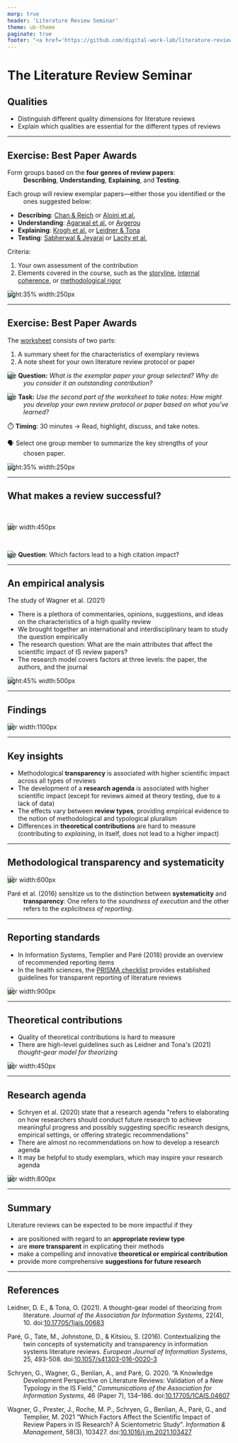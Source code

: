 ```yaml
---
marp: true
header: 'Literature Review Seminar'
theme: ub-theme
paginate: true
footer: "<a href='https://github.com/digital-work-lab/literature-review-seminar/issues/new?template=Blank+issue' target='_blank'>♻️</a> <a href='https://github.com/digital-work-lab/literature-review-seminar/edit/main/slides/03-qualities.md' target='_blank'>🛠️</a>"
---
```


# The Literature Review Seminar

## Qualities

- Distinguish different quality dimensions for literature reviews
- Explain which qualities are essential for the different types of reviews

---

## Exercise: Best Paper Awards

Form groups based on the **four genres of review papers**:  
**Describing**, **Understanding**, **Explaining**, and **Testing**.

Each group will review exemplar papers—either those you identified or the ones suggested below:

- **Describing**:  [Chan & Reich](https://link.springer.com/article/10.1057/palgrave.jit.2000109) or [Aloini et al.](https://www.sciencedirect.com/science/article/pii/S0378720607000547)
- **Understanding**: [Agarwal et al.](https://pubsonline.informs.org/doi/10.1287/isre.1100.0327) or [Avgerou](https://link.springer.com/article/10.1057/palgrave.jit.2000136)
- **Explaining**: [Krogh et al.](https://www.jstor.org/stable/41703471) or [Leidner & Tona](https://aisel.aisnet.org/misq/vol45/iss1/13/)
- **Testing**: [Sabherwal & Jeyaraj](https://www.jstor.org/stable/26628653) or [Lacity et al.](https://journals.sagepub.com/doi/10.1057/jit.2011.25)

Criteria:

1. Your own assessment of the contribution
2. Elements covered in the course, such as the [storyline](../output/01-goals.html#review-protocols-structure-and-contents-i), [internal coherence](../output/01-goals.html#central-aspect-internal-coherence), or [methodological rigor](../output/02-steps.html)

![bg right:35% width:250px](../assets/award_exercise.png)

---

## Exercise: Best Paper Awards

The [worksheet](../exercises/exemplars/exemplars.pdf) consists of two parts:

1. A summary sheet for the characteristics of exemplary reviews
2. A note sheet for your own literature review protocol or paper

![image](../assets/iconmonstr-help-6.svg) **Question:**  *What is the exemplar paper your group selected? Why do you consider it an outstanding contribution?*

![image](../assets/iconmonstr-pencil-15.svg) **Task:**  *Use the second part of the worksheet to take notes: How might you develop your own review protocol or paper based on what you've learned?*

⏱️ **Timing**: 30 minutes → Read, highlight, discuss, and take notes.

🗣️ Select one group member to summarize the key strengths of your chosen paper.

![bg right:35% width:250px](../assets/award_exercise.png)

<!-- 

## Warm-up exercise

![image](../assets/iconmonstr-pencil-15.svg) **Task** (10 min): Record your topic, research question, and the type of review.

![bg right:45% width:400px](../assets/dalle_warm-up.jpg)

---

## Warm-up exercise

![image](../assets/iconmonstr-help-6.svg) **Question**: If aiming for a top-tier journal, what key aspects would you focus on to produce a high-quality review paper?

![bg right:45% width:400px](../assets/dalle_warm-up.jpg)

---

## Studying the qualities of exemplars

Studying exemplary literature reviews and analyzing the qualities that make them compelling provides valuable insights into what constitutes a high-quality review.

![image](../assets/iconmonstr-idea-13.svg) Form  a review panel to evaluate the review papers. Provide recommendations on which papers to accept and which to reject, along with justifications for each decision.
-->

---

## What makes a review successful?

<br>

![center width:450px](../assets/successful-review.png)

<br>

![image](../assets/iconmonstr-help-6.svg) **Question**: Which factors lead to a high citation impact?

---

## An empirical analysis

The study of Wagner et al. (2021)

- There is a plethora of commentaries, opinions, suggestions, and ideas on the characteristics of a high quality review 
- We brought together an international and interdisciplinary team to study the question empirically
- The research question: What are the main attributes that affect the scientific impact of IS review papers?
- The research model covers factors at three levels: the paper, the authors, and the journal

![bg right:45% width:500px](../assets/impact_model.png)

---

## Findings

![center width:1100px](../assets/lr-sciento-findings.png)

---

## Key insights

- Methodological **transparency** is associated with higher scientific impact across all types of reviews
- The development of a **research agenda** is associated with higher scientific impact (except for reviews aimed at theory testing, due to a lack of data)
- The effects vary between **review types**, providing empirical evidence to the notion of methodological and typological pluralism
- Differences in **theoretical contributions** are hard to measure (contributing to *explaining*, in itself, does not lead to a higher impact)

---

## Methodological transparency and systematicity

![center width:600px](../assets/pare2016-twin-concepts.png)

Paré et al. (2016) sensitize us to the distinction between **systematicity** and **transparency**:
One refers to the *soundness of execution* and the other refers to the *explicitness of reporting*.

<!-- Pare2016/Templier2018 -->

---

## Reporting standards

- In Information Systems, Templier and Paré (2018) provide an overview of recommended reporting items
- In the health sciences, the [PRISMA checklist](https://www.prisma-statement.org/prisma-2020-checklist) provides established guidelines for transparent reporting of literature reviews

![center width:900px](../assets/prisma-checklist-extract.png)

---

## Theoretical contributions

- Quality of theoretical contributions is hard to measure
- There are high-level guidelines such as Leidner and Tona's (2021) *thought-gear model for theorizing*

![center width:450px](../assets/theorizing_leidner.png)

---

## Research agenda

- Schryen et al. (2020) state that a research agenda "refers to elaborating on how researchers should conduct future research to achieve meaningful progress and possibly suggesting specific research designs, empirical settings, or offering strategic recommendations"
- There are almost no recommendations on how to develop a research agenda
- It may be helpful to study exemplars, which may inspire your research agenda

![center width:800px](../assets/research-agenda-example-1.png)

---

## Summary

Literature reviews can be expected to be more impactful if they

- are positioned with regard to an **appropriate review type**
- are **more transparent** in explicating their methods
- make a compelling and innovative **theoretical or empirical contribution**
- provide more comprehensive **suggestions for future research**

---

<style scoped>
p {
    padding-left: 36px;
    text-indent: -36px;
}
</style>

## References

Leidner, D. E., & Tona, O. (2021). A thought-gear model of theorizing from literature. *Journal of the Association for Information Systems*, 22(4), 10. doi:[10.17705/1jais.00683](https://aisel.aisnet.org/jais/vol22/iss4/10/)

Paré, G., Tate, M., Johnstone, D., & Kitsiou, S. (2016). Contextualizing the twin concepts of systematicity and transparency in information systems literature reviews. *European Journal of Information Systems*, 25, 493-508. doi:[10.1057/s41303-016-0020-3](https://link.springer.com/article/10.1057/s41303-016-0020-3)

Schryen, G., Wagner, G., Benlian, A., and Paré, G. 2020. “A Knowledge Development Perspective on Literature Reviews: Validation of a New Typology in the IS Field,” *Communications of the Association for Information Systems*, 46 (Paper 7), 134–186. doi:[10.17705/1CAIS.04607](https://aisel.aisnet.org/cais/vol46/iss1/7/)

Wagner, G., Prester, J., Roche, M. P., Schryen, G., Benlian, A., Paré, G., and Templier, M. 2021 “Which Factors Affect the Scientific Impact of Review Papers in IS Research? A Scientometric Study”. *Information & Management*, 58(3), 103427. doi:[10.1016/j.im.2021.103427](https://www.sciencedirect.com/science/article/abs/pii/S037872062100001X)
